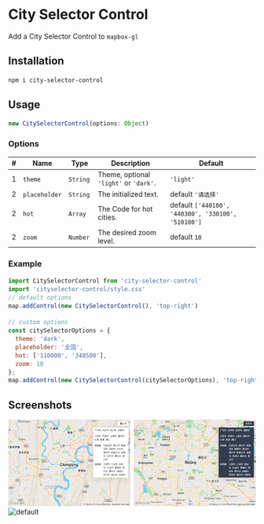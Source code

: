 # City Selector Control
Add a City Selector Control to `mapbox-gl`

## Installation

```bash
npm i city-selector-control
```

## Usage

```javascript
new CitySelectorControl(options: Object)
```

### Options
|#|Name|Type|Description|Default|
|---|---|---|---|---|
|1|`theme`|`String `|Theme, optional `'light'` or `'dark'`.|`'light'`|
|2|`placeholder`|`String`|The initialized text.|default `'请选择'` |
|2|`hot`|`Array`|The Code for hot cities.|default `['440100', '440300', '330100', '510100']` |
|2|`zoom`|`Number`|The desired zoom level.|default `10` |

### Example

```javascript
import CitySelectorControl from 'city-selector-control'
import 'cityselector-control/style.css'
// default options
map.addControl(new CitySelectorControl(), 'top-right')

// custom options
const citySelectorOptions = {
  theme: 'dark',
  placeholder: '全国',
  hot: ['110000', '340500'],
  zoom: 10
};
map.addControl(new CitySelectorControl(citySelectorOptions), 'top-right');
```

## Screenshots

![theme](assets/theme.jpg)
![default](assets/default.gif)

